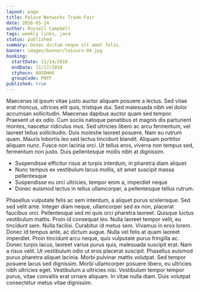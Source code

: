 ```yaml
---
layout: page
title: Palace Networks Trade Fair
date: 2016-05-24
author: Russell Campbell
tags: weekly links, java
status: published
summary: Donec dictum neque sit amet felis.
banner: images/banner/leisure-04.jpg
booking:
  startDate: 11/14/2018
  endDate: 11/17/2018
  ctyhocn: AUSOHHX
  groupCode: PNTF
published: true
---
```

Maecenas id ipsum vitae justo auctor aliquam posuere a lectus. Sed vitae erat rhoncus, ultrices elit quis, tristique dui. Sed malesuada nibh vel dolor accumsan sollicitudin. Maecenas dapibus auctor quam sed tempor. Praesent ut ex odio. Cum sociis natoque penatibus et magnis dis parturient montes, nascetur ridiculus mus. Sed ultricies libero ac arcu fermentum, vel laoreet tellus sollicitudin. Duis molestie laoreet posuere. Nam eu rutrum quam. Mauris lobortis leo sed lectus tincidunt blandit. Aliquam porttitor aliquam nunc. Fusce non lacinia orci. Ut tellus eros, viverra non tempus sed, fermentum non justo. Duis pellentesque mollis nibh at dignissim.

* Suspendisse efficitur risus at turpis interdum, in pharetra diam aliquet
* Nunc tempus ex vestibulum lacus mollis, sit amet suscipit massa pellentesque
* Suspendisse eu orci ultricies, tempor enim a, imperdiet neque
* Donec euismod lectus in tellus ullamcorper, a pellentesque tellus rutrum.

Phasellus vulputate felis ac sem interdum, a aliquet purus scelerisque. Sed sed velit ante. Integer diam neque, ullamcorper sed ex non, placerat faucibus orci. Pellentesque sed mi quis orci pharetra laoreet. Quisque luctus vestibulum mattis. Proin id consequat leo. Nulla laoreet tempor velit, eu tincidunt sem. Nulla facilisi. Curabitur id metus sem. Vivamus in eros lorem. Donec id tempus ante, ac dictum augue. Nulla vel felis at quam laoreet imperdiet.
Proin tincidunt arcu neque, quis vulputate purus fringilla ac. Donec turpis lacus, laoreet varius purus quis, malesuada suscipit erat. Nam a risus velit. Ut vestibulum odio ut eros placerat suscipit. Phasellus euismod purus pharetra aliquet lacinia. Morbi pulvinar mattis volutpat. Sed tempor posuere lacus sed dignissim. Morbi ullamcorper posuere libero, eu ultricies nibh ultricies eget. Vestibulum a ultricies nisi. Vestibulum tempor tempor purus, vitae convallis erat ornare aliquam. In vitae nulla diam. Duis volutpat consectetur metus vitae dignissim.
